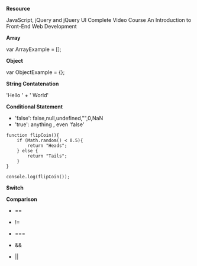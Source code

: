 **Resource**

JavaScript, jQuery and jQuery UI Complete Video Course An Introduction to Front-End Web Development

**Array**

var ArrayExample = [];

**Object**

var ObjectExample = {};

**String Contatenation**

'Hello ' + ' World'

**Conditional Statement**

* 'false': false,null,undefined,"",0,NaN
* 'true': anything , even 'false'

```
function flipCoin(){
    if (Math.random() < 0.5){
        return "Heads";
    } else {
        return "Tails";
    }
}

console.log(flipCoin());
```

**Switch**





**Comparison**

* == 

* !=

* === 

* &&

* ||

